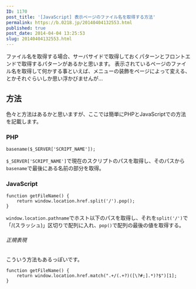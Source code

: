 ```yaml
---
ID: 1170
post_title: '[JavaScript] 表示ページのファイル名を取得する方法'
permalink: https://b.0218.jp/20140404132553.html
published: true
post_date: 2014-04-04 13:25:53
slug: 20140404132553.html
---
```

ファイル名を取得する場合、サーバサイドで取得しておくパターンとフロントエンドで取得するパターンがあるかと思います。
表示されているページのファイル名を取得して何かする事といえば、メニューの装飾をページによって変える、とかそれぐらいしか思い浮かびませんが…
<!--more-->
<h2>方法</h2>
色々と方法はあるかと思いますが、ここでは簡単にPHPとJavaScriptでの方法を記載します。

<h3>PHP</h3>
<pre class="language-php"><code>basename($_SERVER['SCRIPT_NAME']);</code></pre>

<code>$_SERVER['SCRIPT_NAME']</code>で現在のスクリプトのパスを取得し、そのパスから<code>basename</code>で最後にある名前の部分を取得。

<h3>JavaScript</h3>
<pre class="language-javascript"><code>function getFileName() {
    return window.location.href.split('/').pop();
}</code></pre>

<code>window.location.pathname</code>でホスト以下のパスを取得し、それを<code>split('/')</code>で「/(スラッシュ)」区切りで配列に入れ、<code>pop()</code>で配列の最後の値を取得する。

<h6>正規表現</h6>
こういう方法もあるっぽいです。
<pre class="language-javascript"><code>function getFileName() {
    return window.location.href.match(".+/(.+?)([\?#;].*)?$")[1];
}
</code></pre>